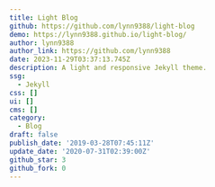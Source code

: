 ```yaml
---
title: Light Blog
github: https://github.com/lynn9388/light-blog
demo: https://lynn9388.github.io/light-blog/
author: lynn9388
author_link: https://github.com/lynn9388
date: 2023-11-29T03:37:13.745Z
description: A light and responsive Jekyll theme.
ssg:
  - Jekyll
css: []
ui: []
cms: []
category:
  - Blog
draft: false
publish_date: '2019-03-28T07:45:11Z'
update_date: '2020-07-31T02:39:00Z'
github_star: 3
github_fork: 0
---
```


